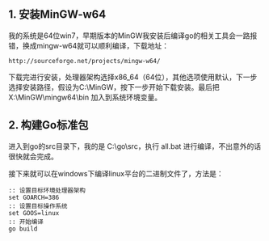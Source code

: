 

## 1. 安装MinGW-w64

我的系统是64位win7，早期版本的MinGW我安装后编译go的相关工具会一路报错，换成mingw-w64就可以顺利编译，下载地址：

	http://sourceforge.net/projects/mingw-w64/

下载完进行安装，处理器架构选择x86_64（64位），其他选项使用默认，下一步选择安装路径，假设为C:\MinGW，按下一步开始下载安装。最后把 X:\MinGW\mingw64\bin 加入到系统环境变量。

## 2. 构建Go标准包

进入到go的src目录下，我的是 C:\go\src，执行 all.bat 进行编译，不出意外的话很快就会完成。

接下来就可以在windows下编译linux平台的二进制文件了，方法是：

	:: 设置目标环境处理器架构
	set GOARCH=386
	:: 设置目标操作系统
	set GOOS=linux
	:: 开始编译
	go build